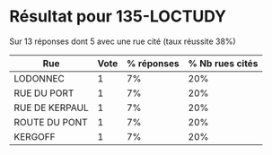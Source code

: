 # Résultat pour 135-LOCTUDY

Sur 13 réponses dont 5 avec une rue cité (taux réussite 38%)

| Rue | Vote | % réponses | % Nb rues cités|
|-----|------|------------|----------------|
| LODONNEC | 1 | 7% | 20%|
| RUE DU PORT | 1 | 7% | 20%|
| RUE DE KERPAUL | 1 | 7% | 20%|
| ROUTE DU PONT | 1 | 7% | 20%|
| KERGOFF | 1 | 7% | 20%|
